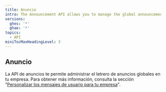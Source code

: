 ```yaml
---
title: Anuncio
intro: The Announcement API allows you to manage the global announcement banner in your enterprise.
versions:
  ghes: '*'
  ghae: '*'
topics:
  - API
miniTocMaxHeadingLevel: 3
---
```


## Anuncio

La API de anuncios te permite administrar el letrero de anuncios globales en tu empresa. Para obtener más información, consulta la sección "[Personalizar los mensajes de usuario para tu empresa](/admin/user-management/customizing-user-messages-for-your-enterprise#creating-a-global-announcement-banner)".
